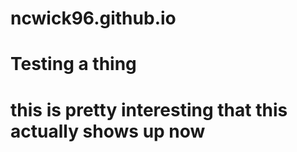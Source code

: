 # ncwick96.github.io
# Testing a thing
# this is pretty interesting that this actually shows up now
